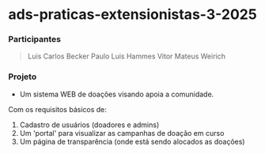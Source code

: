# ads-praticas-extensionistas-3-2025

### Participantes

> Luis Carlos Becker
> Paulo Luis Hammes
> Vitor Mateus Weirich

### Projeto

- Um sistema WEB de doações visando apoia a comunidade.

Com os requisitos básicos de:

1. Cadastro de usuários (doadores e admins)
2. Um 'portal' para visualizar as campanhas de doação em curso
3. Um página de transparência (onde está sendo alocados as doações)
